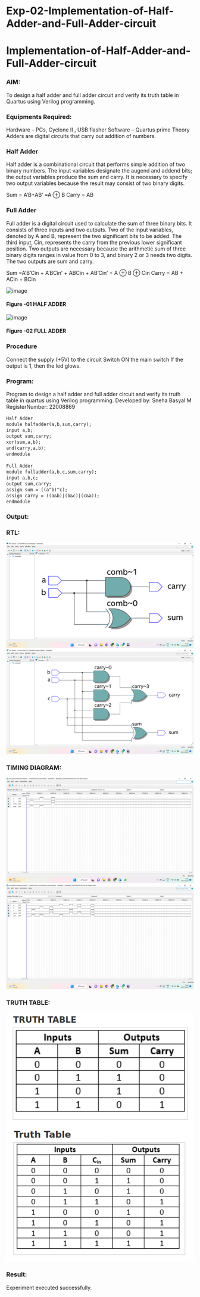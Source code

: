 # Exp-02-Implementation-of-Half-Adder-and-Full-Adder-circuit

# Implementation-of-Half-Adder-and-Full-Adder-circuit
### AIM:
To design a half adder and full adder circuit and verify its truth table in Quartus using Verilog programming.

### Equipments Required:
Hardware – PCs, Cyclone II , USB flasher
Software – Quartus prime
Theory
Adders are digital circuits that carry out addition of numbers.

### Half Adder
Half adder is a combinational circuit that performs simple addition of two binary numbers. The input variables designate the augend and addend bits; the output variables produce the sum and carry. It is necessary to specify two output variables because the result may consist of two binary digits.

Sum = A’B+AB’ =A ⊕ B Carry = AB

### Full Adder
Full adder is a digital circuit used to calculate the sum of three binary bits. It consists of three inputs and two outputs. Two of the input variables, denoted by A and B, represent the two significant bits to be added. The third input, Cin, represents the carry from the previous lower significant position. Two outputs are necessary because the arithmetic sum of three binary digits ranges in value from 0 to 3, and binary 2 or 3 needs two digits. The two outputs are sum and carry.

Sum =A’B’Cin + A’BCin’ + ABCin + AB’Cin’ = A ⊕ B ⊕ Cin Carry = AB + ACin + BCin

 ![image](https://user-images.githubusercontent.com/36288975/163552156-a13e5a56-c638-4110-97d9-8896907c8d25.png)

#### Figure -01 HALF ADDER 


![image](https://user-images.githubusercontent.com/36288975/163552057-b3547877-6d07-45b4-b7e0-bcfebfad9e1d.png)

#### Figure -02 FULL ADDER 

### Procedure

Connect the supply (+5V) to the circuit
Switch ON the main switch
If the output is 1, then the led glows.
### Program:
Program to design a half adder and full adder circuit and verify its truth table in quartus using Verilog programming.
Developed by: Sneha Basyal M
RegisterNumber: 22008869
```
Half Adder
module halfadder(a,b,sum,carry);
input a,b;
output sum,carry;
xor(sum,a,b);
and(carry,a,b);
endmodule

Full Adder
module fulladder(a,b,c,sum,carry);
input a,b,c;
output sum,carry;
assign sum = ((a^b)^c);
assign carry = ((a&b)|(b&c)|(c&a));
endmodule
```
### Output:

### RTL:
![EXP-02-IMPLEMENTATION-OF-HALF-ADDER-AND-FULL-ADDER-CIRCUIT](halfadderRTL.png)
![EXP-02-IMPLEMENTATION-OF-HALF-ADDER-AND-FULL-ADDER-CIRCUIT](fulladderRTL.png)

### TIMING DIAGRAM:

![EXP-02-IMPLEMENTATION-OF-HALF-ADDER-AND-FULL-ADDER-CIRCUIT](halfadderwaveform.png)
![EXP-02-IMPLEMENTATION-OF-HALF-ADDER-AND-FULL-ADDER-CIRCUIT](fulladderwaveform.png)

### TRUTH TABLE:

![EXP-02-IMPLEMENTATION-OF-HALF-ADDER-AND-FULL-ADDER-CIRCUIT](truthtablehalfadder.png)
![EXP-02-IMPLEMENTATION-OF-HALF-ADDER-AND-FULL-ADDER-CIRCUIT](truthtablefulladder.png)

### Result:
Experiment executed successfully.
